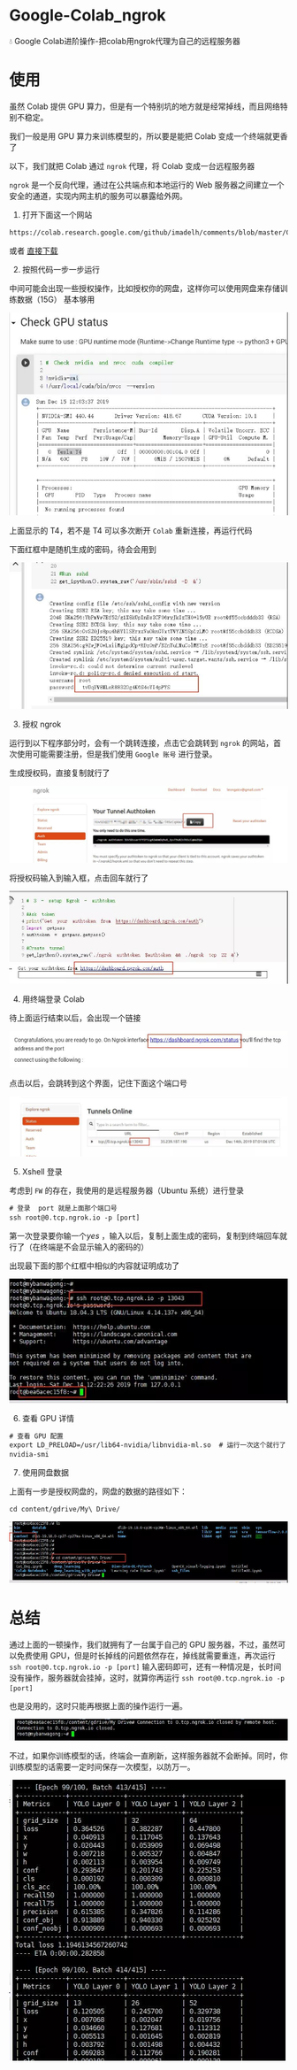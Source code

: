 # Google-Colab_ngrok

:droplet: Google Colab进阶操作-把colab用ngrok代理为自己的远程服务器

# 使用

虽然 Colab 提供 GPU 算力，但是有一个特别坑的地方就是经常掉线，而且网络特别不稳定。

我们一般是用 GPU 算力来训练模型的，所以要是能把 Colab 变成一个终端就更香了

以下，我们就把 Colab 通过 `ngrok` 代理，将 Colab 变成一台远程服务器

`ngrok` 是一个反向代理，通过在公共端点和本地运行的 Web 服务器之间建立一个安全的通道，实现内网主机的服务可以暴露给外网。

1. 打开下面这一个网站

```html
https://colab.research.google.com/github/imadelh/comments/blob/master/CUDA_GPU-server.ipynb
```
或者 [直接下载](https://github.com/WangRongsheng/Google-Colab_ngrok/archive/master.zip)

2. 按照代码一步一步运行

中间可能会出现一些授权操作，比如授权你的网盘，这样你可以使用网盘来存储训练数据（15G） 基本够用

![](/img/1.jpg)

上面显示的 T4，若不是 T4 可以多次断开 `Colab` 重新连接，再运行代码

下面红框中是随机生成的密码，待会会用到

![](/img/2.jpg)

3. 授权 ngrok

运行到以下程序部分时，会有一个跳转连接，点击它会跳转到 `ngrok` 的网站，首次使用可能需要注册，但是我们使用 `Google 账号` 进行登录。

生成授权码，直接复制就行了

![](img/3.jpg)

将授权码输入到输入框，点击回车就行了

![](img/4.jpg)

4. 用终端登录 Colab

待上面运行结束以后，会出现一个链接

![](img/5.jpg)

点击以后，会跳转到这个界面，记住下面这个端口号

![](img/6.jpg)

5. Xshell 登录

考虑到 `FW` 的存在，我使用的是远程服务器（Ubuntu 系统）进行登录

```html
# 登录  port 就是上面那个端口号
ssh root@0.tcp.ngrok.io -p [port]
```

第一次登录要你输一个*yes*  ，输入以后，复制上面生成的密码，复制到终端回车就行了（在终端是不会显示输入的密码的）

出现最下面的那个红框中相似的内容就证明成功了

![](img/7.jpg)

6. 查看 GPU 详情

```html
# 查看 GPU 配置
export LD_PRELOAD=/usr/lib64-nvidia/libnvidia-ml.so  # 运行一次这个就行了
nvidia-smi
```

7. 使用网盘数据

上面有一步是授权网盘的，网盘的数据的路径如下：

```html
cd content/gdrive/My\ Drive/
```

![](img/8.jpg)

# 总结

通过上面的一顿操作，我们就拥有了一台属于自己的 GPU 服务器，不过，虽然可以免费使用 GPU，但是时长掉线的问题依然存在，掉线就需要重连，再次运行 `ssh root@0.tcp.ngrok.io -p [port]` 输入密码即可，还有一种情况是，长时间没有操作，服务器就会挂掉，这时，就算你再运行  `ssh root@0.tcp.ngrok.io -p [port]`

也是没用的，这时只能再根据上面的操作运行一遍。

![](img/9.jpg)

不过，如果你训练模型的话，终端会一直刷新，这样服务器就不会断掉。同时，你训练模型的话需要一定时间保存一次模型，以防万一。

![](img/10.jpg)


